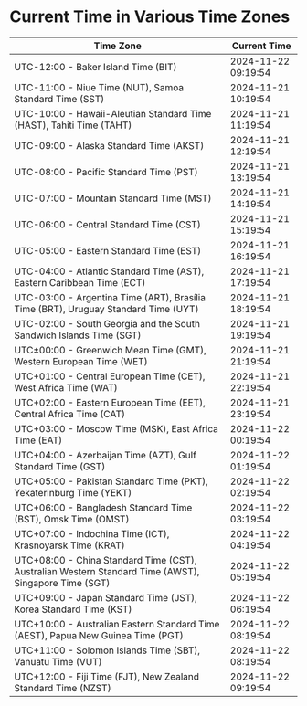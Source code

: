# Current Time in Various Time Zones

| Time Zone | Current Time |
|-----------|--------------|
| UTC-12:00 - Baker Island Time (BIT) | 2024-11-22 09:19:54 |
| UTC-11:00 - Niue Time (NUT), Samoa Standard Time (SST) | 2024-11-21 10:19:54 |
| UTC-10:00 - Hawaii-Aleutian Standard Time (HAST), Tahiti Time (TAHT) | 2024-11-21 11:19:54 |
| UTC-09:00 - Alaska Standard Time (AKST) | 2024-11-21 12:19:54 |
| UTC-08:00 - Pacific Standard Time (PST) | 2024-11-21 13:19:54 |
| UTC-07:00 - Mountain Standard Time (MST) | 2024-11-21 14:19:54 |
| UTC-06:00 - Central Standard Time (CST) | 2024-11-21 15:19:54 |
| UTC-05:00 - Eastern Standard Time (EST) | 2024-11-21 16:19:54 |
| UTC-04:00 - Atlantic Standard Time (AST), Eastern Caribbean Time (ECT) | 2024-11-21 17:19:54 |
| UTC-03:00 - Argentina Time (ART), Brasília Time (BRT), Uruguay Standard Time (UYT) | 2024-11-21 18:19:54 |
| UTC-02:00 - South Georgia and the South Sandwich Islands Time (SGT) | 2024-11-21 19:19:54 |
| UTC±00:00 - Greenwich Mean Time (GMT), Western European Time (WET) | 2024-11-21 21:19:54 |
| UTC+01:00 - Central European Time (CET), West Africa Time (WAT) | 2024-11-21 22:19:54 |
| UTC+02:00 - Eastern European Time (EET), Central Africa Time (CAT) | 2024-11-21 23:19:54 |
| UTC+03:00 - Moscow Time (MSK), East Africa Time (EAT) | 2024-11-22 00:19:54 |
| UTC+04:00 - Azerbaijan Time (AZT), Gulf Standard Time (GST) | 2024-11-22 01:19:54 |
| UTC+05:00 - Pakistan Standard Time (PKT), Yekaterinburg Time (YEKT) | 2024-11-22 02:19:54 |
| UTC+06:00 - Bangladesh Standard Time (BST), Omsk Time (OMST) | 2024-11-22 03:19:54 |
| UTC+07:00 - Indochina Time (ICT), Krasnoyarsk Time (KRAT) | 2024-11-22 04:19:54 |
| UTC+08:00 - China Standard Time (CST), Australian Western Standard Time (AWST), Singapore Time (SGT) | 2024-11-22 05:19:54 |
| UTC+09:00 - Japan Standard Time (JST), Korea Standard Time (KST) | 2024-11-22 06:19:54 |
| UTC+10:00 - Australian Eastern Standard Time (AEST), Papua New Guinea Time (PGT) | 2024-11-22 08:19:54 |
| UTC+11:00 - Solomon Islands Time (SBT), Vanuatu Time (VUT) | 2024-11-22 08:19:54 |
| UTC+12:00 - Fiji Time (FJT), New Zealand Standard Time (NZST) | 2024-11-22 09:19:54 |

